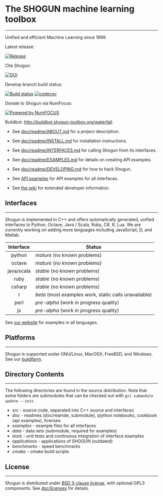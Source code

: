 # The SHOGUN machine learning toolbox
-------------------------------------

Unified and efficient Machine Learning since 1999.

Latest release:

[![Release](https://img.shields.io/github/release/shogun-toolbox/shogun.svg)](https://github.com/shogun-toolbox/shogun/releases/latest)

Cite Shogun:

[![DOI](https://zenodo.org/badge/1555094.svg)](https://zenodo.org/badge/latestdoi/1555094)

Develop branch build status:

[![Build status](https://dev.azure.com/shogunml/shogun/_apis/build/status/shogun-CI)](https://dev.azure.com/shogunml/shogun/_build/latest?definitionId=-1)
[![codecov](https://codecov.io/gh/shogun-toolbox/shogun/branch/develop/graph/badge.svg)](https://codecov.io/gh/shogun-toolbox/shogun)

Donate to Shogun via NumFocus:

[![Powered by NumFOCUS](https://img.shields.io/badge/powered%20by-NumFOCUS-orange.svg?style=flat&colorA=E1523D&colorB=007D8A)](http://numfocus.org)


Buildbot: http://buildbot.shogun-toolbox.org/waterfall.

 * See [doc/readme/ABOUT.md](doc/readme/ABOUT.md) for a project description.
 * See [doc/readme/INSTALL.md](doc/readme/INSTALL.md) for installation instructions.
 * See [doc/readme/INTERFACES.md](doc/readme/INTERFACES.md) for calling Shogun from its interfaces.
 * See [doc/readme/EXAMPLES.md](doc/readme/EXAMPLES.md) for details on creating API examples.
 * See [doc/readme/DEVELOPING.md](doc/readme/DEVELOPING.md) for how to hack Shogun.
 
 * See [API examples](http://shogun.ml/examples) for API examples for all interfaces.
 * See [the wiki](https://github.com/shogun-toolbox/shogun/wiki/) for extended developer information.

## Interfaces
-------------

Shogun is implemented in C++ and offers automatically generated, unified interfaces to Python, Octave, Java / Scala, Ruby, C#, R, Lua. We are currently working on adding more languages including JavaScript, D, and Matlab.

|    Interface     |     Status                                                |
|:----------------:|-----------------------------------------------------------|
|python            | *mature* (no known problems)                              |
|octave            | *mature* (no known problems)                              |
|java/scala        | *stable* (no known problems)                              |
|ruby              | *stable* (no known problems)                              |
|csharp            | *stable* (no known problems)                              |
|r                 | *beta*   (most examples work, static calls unavailable)   |
|perl              | *pre-alpha* (work in progress quality)                    |
|js                | *pre-alpha* (work in progress quality)                    |

See [our website](http://shogun.ml/examples) for examples in all languages.

## Platforms
------------

Shogun is supported under GNU/Linux, MacOSX, FreeBSD, and Windows.
See our [buildfarm](http://buildbot.shogun-toolbox.org/waterfall).

## Directory Contents
---------------------

The following directories are found in the source distribution.
Note that some folders are submodules that can be checked out with
`git submodule update --init`.

- *src* - source code, separated into C++ source and interfaces
- *doc* - readmes (doc/reamde, submodule), ipython notebooks, cookbook (api examples), licenses
- *examples* - example files for all interfaces
- *data* - data sets (submodule, required for examples)
- *tests* - unit tests and continuous integration of interface examples
- *applications* - applications of SHOGUN (outdated)
- *benchmarks* - speed benchmarks
- *cmake* - cmake build scripts

## License
----------
Shogun is distributed under [BSD 3-clause license](doc/license/LICENSE.md), with
optional GPL3 components.
See [doc/licenses](doc/license) for details.

